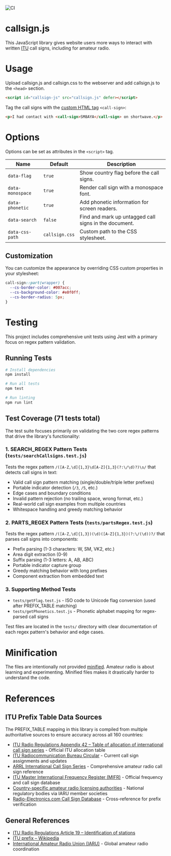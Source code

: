 ![CI](https://github.com/phieri/callsign.js/workflows/CI/badge.svg)

# callsign.js
This JavaScript library gives website users more ways to interact with written [ITU](https://www.itu.int/en/) call signs, including for amateur radio.

# Usage
Upload callsign.js and callsign.css to the webserver and add callsign.js to the `<head>` section.
```html
<script id="callsign-js" src="callsign.js" defer></script>
```

Tag the call signs with the [custom HTML tag](https://developer.mozilla.org/en-US/docs/Web/Web_Components/Using_custom_elements) `<call-sign>`:
```html
<p>I had contact with <call-sign>SM8AYA</call-sign> on shortwave.</p>
```

# Options
Options can be set as attributes in the `<script>` tag.

| Name             | Default | Description |
| ---------------- | ------- | ----------- |
| `data-flag`      | `true`  | Show country flag before the call signs. |
| `data-monospace` | `true`  | Render call sign with a monospace font. |
| `data-phonetic`  | `true`  | Add phonetic information for screen readers. |
| `data-search`    | `false` | Find and mark up untagged call signs in the document. |
| `data-css-path`  | `callsign.css` | Custom path to the CSS stylesheet. |

## Customization
You can customize the appearance by overriding CSS custom properties in your stylesheet:
```css
call-sign::part(wrapper) {
  --cs-border-color: #007acc;
  --cs-background-color: #e0f0ff;
  --cs-border-radius: 5px;
}
```

# Testing
This project includes comprehensive unit tests using Jest with a primary focus on regex pattern validation.

## Running Tests
```bash
# Install dependencies
npm install

# Run all tests
npm test

# Run linting
npm run lint
```

## Test Coverage (71 tests total)
The test suite focuses primarily on validating the two core regex patterns that drive the library's functionality:

### 1. **SEARCH_REGEX Pattern Tests** (`tests/searchCallsigns.test.js`)
Tests the regex pattern `/([A-Z,\d]{1,3}\d[A-Z]{1,3}(?:\/\d)?)\s/` that detects call signs in text:
- Valid call sign pattern matching (single/double/triple letter prefixes)
- Portable indicator detection (`/3`, `/5`, etc.)
- Edge cases and boundary conditions
- Invalid pattern rejection (no trailing space, wrong format, etc.)
- Real-world call sign examples from multiple countries
- Whitespace handling and greedy matching behavior

### 2. **PARTS_REGEX Pattern Tests** (`tests/partsRegex.test.js`)
Tests the regex pattern `/([A-Z,\d]{1,3})(\d)([A-Z]{1,3})(?:\/(\d))?/` that parses call signs into components:
- Prefix parsing (1-3 characters: W, SM, VK2, etc.)
- Area digit extraction (0-9)
- Suffix parsing (1-3 letters: A, AB, ABC)
- Portable indicator capture group
- Greedy matching behavior with long prefixes
- Component extraction from embedded text

### 3. **Supporting Method Tests**
- `tests/getFlag.test.js` - ISO code to Unicode flag conversion (used after PREFIX_TABLE matching)
- `tests/getPhonetics.test.js` - Phonetic alphabet mapping for regex-parsed call signs

Test files are located in the `tests/` directory with clear documentation of each regex pattern's behavior and edge cases.

# Minification
The files are intentionally not provided [minified](https://en.wikipedia.org/wiki/Minification_(programming)).
Amateur radio is about learning and experimenting.
Minified files makes it drastically harder to understand the code.

# References

## ITU Prefix Table Data Sources
The PREFIX_TABLE mapping in this library is compiled from multiple authoritative sources to ensure accuracy across all 160 countries:

* [ITU Radio Regulations Appendix 42 – Table of allocation of international call sign series](https://www.itu.int/pub/R-REG-RR/en) - Official ITU allocation table
* [ITU Radiocommunication Bureau Circular](https://www.itu.int/en/ITU-R/conferences/wrc/Pages/default.aspx) - Current call sign assignments and updates
* [ARRL International Call Sign Series](https://www.arrl.org/international-call-sign-series) - Comprehensive amateur radio call sign reference
* [ITU Master International Frequency Register (MIFR)](https://www.itu.int/en/ITU-R/terrestrial/fmd/Pages/mifr.aspx) - Official frequency and call sign database
* [Country-specific amateur radio licensing authorities](https://www.iaru.org/member-societies/) - National regulatory bodies via IARU member societies
* [Radio-Electronics.com Call Sign Database](https://www.radio-electronics.com/info/amateur_radio/callsigns/international_call_sign_prefixes.php) - Cross-reference for prefix verification

## General References
* [ITU Radio Regulations Article 19 – Identification of stations](http://life.itu.int/radioclub/rr/art19.pdf)
* [ITU prefix – Wikipedia](https://en.wikipedia.org/wiki/ITU_prefix)
* [International Amateur Radio Union (IARU)](https://www.iaru.org/) - Global amateur radio coordination
